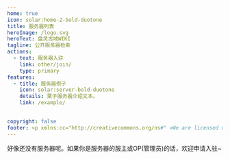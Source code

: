 ```yaml
---
home: true
icon: solar:home-2-bold-duotone
title: 服务器列表
heroImage: /logo.svg
heroText: 盘灵古域WIKI
tagline: 公开服务器检索
actions:
  - text: 服务器入驻
    link: other/join/
    type: primary
features:
  - title: 服务器例子
    icon: solar:server-bold-duotone
    details: 栗子服务器介绍文本。
    link: /example/

  
copyright: false
footer: <p xmlns:cc="http://creativecommons.org/ns#" >We are licensed under <a href="http://creativecommons.org/licenses/by/4.0/?ref=chooser-v1" target="_blank" rel="license noopener noreferrer" style="display:inline-block;">CC BY 4.0<img style="height:22px!important;margin-left:3px;vertical-align:text-bottom;" src="https://mirrors.creativecommons.org/presskit/icons/cc.svg?ref=chooser-v1"><img style="height:22px!important;margin-left:3px;vertical-align:text-bottom;" src="https://mirrors.creativecommons.org/presskit/icons/by.svg?ref=chooser-v1"></a></p><br />网站所涉及的公司名称、商标、产品等均为其各自所有者的资产，仅供识别。涉及游戏内的剧情文本为MayorTW & 紅石口袋所有。<br />"Minecraft"以及"我的世界"为美国微软公司的商标 本站与微软公司没有从属关系。| © 2015 - 2023 3ON EM
---
```


 好像还没有服务器呢。如果你是服务器的服主或OP(管理员)的话，欢迎申请入驻~
